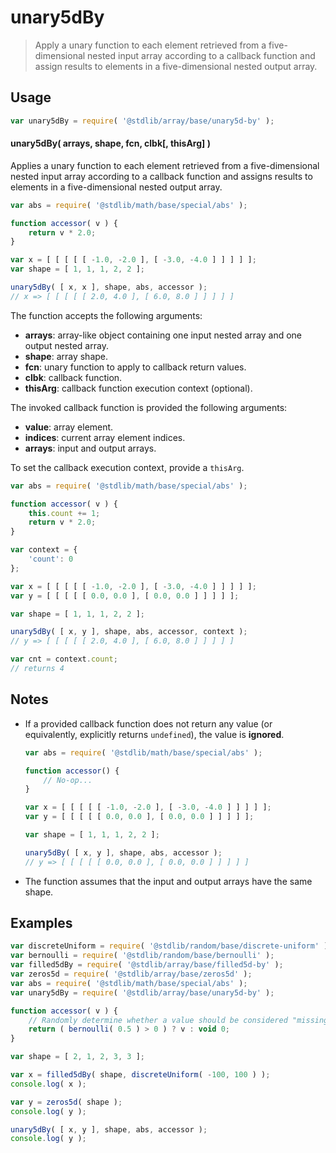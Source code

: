 <!--

@license Apache-2.0

Copyright (c) 2024 The Stdlib Authors.

Licensed under the Apache License, Version 2.0 (the "License");
you may not use this file except in compliance with the License.
You may obtain a copy of the License at

   http://www.apache.org/licenses/LICENSE-2.0

Unless required by applicable law or agreed to in writing, software
distributed under the License is distributed on an "AS IS" BASIS,
WITHOUT WARRANTIES OR CONDITIONS OF ANY KIND, either express or implied.
See the License for the specific language governing permissions and
limitations under the License.

-->

# unary5dBy

> Apply a unary function to each element retrieved from a five-dimensional nested input array according to a callback function and assign results to elements in a five-dimensional nested output array.

<section class="intro">

</section>

<!-- /.intro -->

<section class="usage">

## Usage

```javascript
var unary5dBy = require( '@stdlib/array/base/unary5d-by' );
```

#### unary5dBy( arrays, shape, fcn, clbk\[, thisArg] )

Applies a unary function to each element retrieved from a five-dimensional nested input array according to a callback function and assigns results to elements in a five-dimensional nested output array.

```javascript
var abs = require( '@stdlib/math/base/special/abs' );

function accessor( v ) {
    return v * 2.0;
}

var x = [ [ [ [ [ -1.0, -2.0 ], [ -3.0, -4.0 ] ] ] ] ];
var shape = [ 1, 1, 1, 2, 2 ];

unary5dBy( [ x, x ], shape, abs, accessor );
// x => [ [ [ [ [ 2.0, 4.0 ], [ 6.0, 8.0 ] ] ] ] ]
```

The function accepts the following arguments:

-   **arrays**: array-like object containing one input nested array and one output nested array.
-   **shape**: array shape.
-   **fcn**: unary function to apply to callback return values.
-   **clbk**: callback function.
-   **thisArg**: callback function execution context (optional).

The invoked callback function is provided the following arguments:

-   **value**: array element.
-   **indices**: current array element indices.
-   **arrays**: input and output arrays.

To set the callback execution context, provide a `thisArg`.

<!-- eslint-disable no-invalid-this -->

```javascript
var abs = require( '@stdlib/math/base/special/abs' );

function accessor( v ) {
    this.count += 1;
    return v * 2.0;
}

var context = {
    'count': 0
};

var x = [ [ [ [ [ -1.0, -2.0 ], [ -3.0, -4.0 ] ] ] ] ];
var y = [ [ [ [ [ 0.0, 0.0 ], [ 0.0, 0.0 ] ] ] ] ];

var shape = [ 1, 1, 1, 2, 2 ];

unary5dBy( [ x, y ], shape, abs, accessor, context );
// y => [ [ [ [ [ 2.0, 4.0 ], [ 6.0, 8.0 ] ] ] ] ]

var cnt = context.count;
// returns 4
```

</section>

<!-- /.usage -->

<section class="notes">

## Notes

-   If a provided callback function does not return any value (or equivalently, explicitly returns `undefined`), the value is **ignored**.

    ```javascript
    var abs = require( '@stdlib/math/base/special/abs' );

    function accessor() {
        // No-op...
    }

    var x = [ [ [ [ [ -1.0, -2.0 ], [ -3.0, -4.0 ] ] ] ] ];
    var y = [ [ [ [ [ 0.0, 0.0 ], [ 0.0, 0.0 ] ] ] ] ];

    var shape = [ 1, 1, 1, 2, 2 ];

    unary5dBy( [ x, y ], shape, abs, accessor );
    // y => [ [ [ [ [ 0.0, 0.0 ], [ 0.0, 0.0 ] ] ] ] ]
    ```

-   The function assumes that the input and output arrays have the same shape.

</section>

<!-- /.notes -->

<section class="examples">

## Examples

<!-- eslint no-undef: "error" -->

```javascript
var discreteUniform = require( '@stdlib/random/base/discrete-uniform' ).factory;
var bernoulli = require( '@stdlib/random/base/bernoulli' );
var filled5dBy = require( '@stdlib/array/base/filled5d-by' );
var zeros5d = require( '@stdlib/array/base/zeros5d' );
var abs = require( '@stdlib/math/base/special/abs' );
var unary5dBy = require( '@stdlib/array/base/unary5d-by' );

function accessor( v ) {
    // Randomly determine whether a value should be considered "missing":
    return ( bernoulli( 0.5 ) > 0 ) ? v : void 0;
}

var shape = [ 2, 1, 2, 3, 3 ];

var x = filled5dBy( shape, discreteUniform( -100, 100 ) );
console.log( x );

var y = zeros5d( shape );
console.log( y );

unary5dBy( [ x, y ], shape, abs, accessor );
console.log( y );
```

</section>

<!-- /.examples -->

<!-- Section for related `stdlib` packages. Do not manually edit this section, as it is automatically populated. -->

<section class="related">

</section>

<!-- /.related -->

<!-- Section for all links. Make sure to keep an empty line after the `section` element and another before the `/section` close. -->

<section class="links">

</section>

<!-- /.links -->
